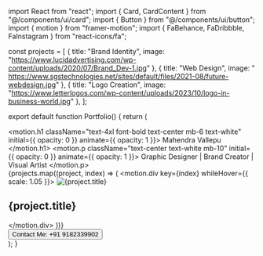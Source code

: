 import React from "react";
import { Card, CardContent } from "@/components/ui/card";
import { Button } from "@/components/ui/button";
import { motion } from "framer-motion";
import { FaBehance, FaDribbble, FaInstagram } from "react-icons/fa";

const projects = [
  { title: "Brand Identity", image: "https://www.lucidadvertising.com/wp-content/uploads/2020/07/Brand_Dev-1.jpg" },
  { title: "Web Design", image: " https://www.sgstechnologies.net/sites/default/files/2021-08/future-webdesign.jpg" },
  { title: "Logo Creation", image: "https://www.letterlogos.com/wp-content/uploads/2023/10/logo-in-business-world.jpg" },
];

export default function Portfolio() {
  return (
    <div className="min-h-screen bg-red-500 p-6">
      <motion.h1 className="text-4xl font-bold text-center mb-6 text-white" initial={{ opacity: 0 }} animate={{ opacity: 1 }}>
        Mahendra Vallepu
      </motion.h1>
      <motion.p className="text-center text-white mb-10" initial={{ opacity: 0 }} animate={{ opacity: 1 }}>
        Graphic Designer | Brand Creator | Visual Artist
      </motion.p>
      <div className="grid grid-cols-1 md:grid-cols-3 gap-6">
        {projects.map((project, index) => (
          <motion.div key={index} whileHover={{ scale: 1.05 }}>
            <Card>
              <img src={project.image} alt={project.title} className="rounded-t-2xl w-full h-48 object-cover" />
              <CardContent>
                <h2 className="text-lg font-semibold">{project.title}</h2>
              </CardContent>
            </Card>
          </motion.div>
        ))}
      </div>
      <div className="text-center mt-10">
        <Button className="mr-4">Contact Me: +91 9182339902</Button>
        <a href="#" className="text-xl mx-2"><FaBehance /></a>
        <a href="#" className="text-xl mx-2"><FaDribbble /></a>
        <a href="#" className="text-xl mx-2"><FaInstagram /></a>
      </div>
    </div>
  );
}


